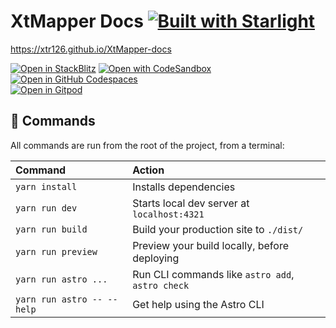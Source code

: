 # XtMapper Docs [![Built with Starlight](https://astro.badg.es/v2/built-with-starlight/tiny.svg)](https://starlight.astro.build)  
https://xtr126.github.io/XtMapper-docs

[![Open in StackBlitz](https://developer.stackblitz.com/img/open_in_stackblitz.svg)](https://stackblitz.com/github/Xtr126/XtMapper-docs/tree/main)
[![Open with CodeSandbox](https://assets.codesandbox.io/github/button-edit-lime.svg)](https://codesandbox.io/p/sandbox/github/Xtr126/XtMapper-docs/tree/main)
[![Open in GitHub Codespaces](https://github.com/codespaces/badge.svg)](https://codespaces.new/Xtr126/XtMapper-docs)  
[![Open in Gitpod](https://gitpod.io/button/open-in-gitpod.svg)](https://gitpod.io/#https://github.com/Xtr126/XtMapper-docs)

## 🧞 Commands

All commands are run from the root of the project, from a terminal:

| Command                   | Action                                           |
| :------------------------ | :----------------------------------------------- |
| `yarn install`             | Installs dependencies                            |
| `yarn run dev`             | Starts local dev server at `localhost:4321`      |
| `yarn run build`           | Build your production site to `./dist/`          |
| `yarn run preview`         | Preview your build locally, before deploying     |
| `yarn run astro ...`       | Run CLI commands like `astro add`, `astro check` |
| `yarn run astro -- --help` | Get help using the Astro CLI                     |
